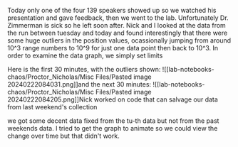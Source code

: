 Today only one of the four 139 speakers showed up so we watched his presentation and gave feedback, then we went to the lab. Unfortunately Dr. Zimmerman is sick so he left soon after.
Nick and I looked at the data from the run between tuesday and today and found interestingly that there were some huge outliers in the position values, ocassionally jumping from around 10^3 range numbers to 10^9 for just one data point then back to 10^3. In order to examine the data graph, we simply set limits

Here is the first 30 minutes, with the outliers shown:
![[lab-notebooks-chaos/Proctor_Nicholas/Misc Files/Pasted image 20240222084031.png]]and the next 30 minutes:
![[lab-notebooks-chaos/Proctor_Nicholas/Misc Files/Pasted image 20240222084205.png]]Nick worked on code that can salvage our data from last weekend's collection


we got some decent data fixed from the tu-th data but not from the past weekends data. I tried to get the graph to animate so we could view the change over time but that didn't work.
